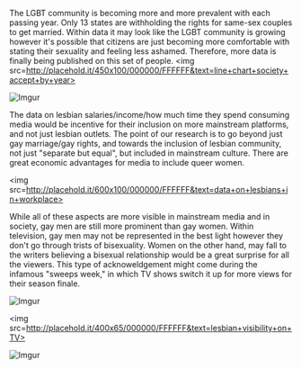 The LGBT community is becoming more and more prevalent with each passing year. Only 13 states are withholding the rights for same-sex couples to get married. Within data it may look like the LGBT community is growing however it's possible that citizens are just becoming more comfortable with stating their sexuality and feeling less ashamed. Therefore, more data is finally being published on this set of people.
<img src=http://placehold.it/450x100/000000/FFFFFF&text=line+chart+society+accept+by+year>

![Imgur](http://i.imgur.com/eS6FjtD.png)

  The data on lesbian salaries/income/how much time they spend consuming media would be incentive for their inclusion on more mainstream platforms, and not just lesbian outlets. The point of our research is to go beyond just gay marriage/gay rights, and towards the inclusion of lesbian community, not just "separate but equal", but included in mainstream culture. There are great economic advantages for media to include queer women.
  
  <img src=http://placehold.it/600x100/000000/FFFFFF&text=data+on+lesbians+in+workplace>
  
  While all of these aspects are more visible in mainstream media and in society, gay men are still more prominent than gay women. Within television, gay men may not be represented in the best light however they don't go through trists of bisexuality. Women on the other hand, may fall to the writers believing a bisexual relationship would be a great surprise for all the viewers. This type of acknoweldgement might come during the infamous "sweeps week," in which TV shows switch it up for more views for their season finale. 
  
![Imgur](http://i.imgur.com/sDrLnkJ.png)



<img src=http://placehold.it/400x65/000000/FFFFFF&text=lesbian+visibility+on+TV>


![Imgur](http://i.imgur.com/vX8izZm.png)
